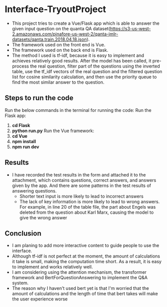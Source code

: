# Interface-TryoutProject

- This project tries to create a Vue/Flask app which is able to answer the given input question on the quanta QA dataset(https://s3-us-west-2.amazonaws.com/pinafore-us-west-2/qanta-jmlr-datasets/qanta.train.2018.04.18.json).
- The framework used on the front end is Vue.
- The framework used on the back end is Flask.
- The method I used is tf-idf, because it is easy to implement and achieves relatively good results. After the model has been called, it pre-process the real question, filter part of the questions using the inverted table, use the tf_idf vectors of the real question and the filtered question list for cosine similarity calculation, and then use the priority queue to find the most similar answer to the question.

## Steps to run the code

Run the below commands in the terminal for running the code:
Run the Flask app:

1. **cd Flask**
2. **python run.py**
   Run the Vue framework:
3. **cd Vue**
4. **npm install**
5. **npm run dev**

## Results

- I have recorded the test results in the form and attached it to the attachment, which contains questions, correct answers, and answers given by the app. And there are some patterns in the test results of answering questions.
  - Shorter text input is more likely to lead to incorrect answers
  - The lack of key information is more likely to lead to wrong answers. For example, in line 20 of the table file, the part about Engels was deleted from the question about Karl Marx, causing the model to give the wrong answer

## Conclusion

- I am planing to add more interactive content to guide people to use the interface.
- Although tf-idf is not perfect at the moment, the amount of calculations it take is small, making the computation time short. As a result, it is easy to implement and works relatively well.
- I am considering using the attention mechanism, the transformer framework and BertForQuestionAnswering to implement the Q&A system.
- The reason why I haven't used bert yet is that I'm worried that the amount of calculations and the length of time that bert takes will make the user experience worse

